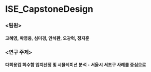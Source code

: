 # ISE_CapstoneDesign

<h3><팀원></h3>
  <h4>고혜영, 박영웅, 심미경, 안석환, 오광혁, 정지훈</h4>

<h3><연구 주제></h3>
  <h4>다회용컵 회수함 입지선정 및 시뮬레이션 분석 - 서울시 서초구 사례를 중심으로</h4>
